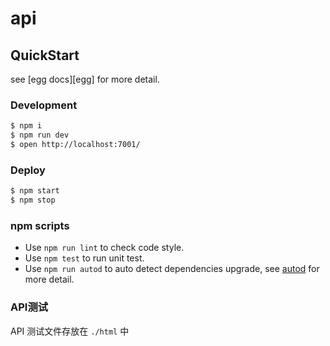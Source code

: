 <!--
 * @Author: KokoTa
 * @Date: 2020-10-29 15:07:21
 * @LastEditTime: 2020-11-13 17:02:46
 * @LastEditors: KokoTa
 * @Description: 
 * @FilePath: /uni-wx-be/README.md
-->
# api

## QuickStart

<!-- add docs here for user -->

see [egg docs][egg] for more detail.

### Development

```bash
$ npm i
$ npm run dev
$ open http://localhost:7001/
```

### Deploy

```bash
$ npm start
$ npm stop
```

### npm scripts

- Use `npm run lint` to check code style.
- Use `npm test` to run unit test.
- Use `npm run autod` to auto detect dependencies upgrade, see [autod](https://www.npmjs.com/package/autod) for more detail.

### API测试

API 测试文件存放在 `./html` 中
